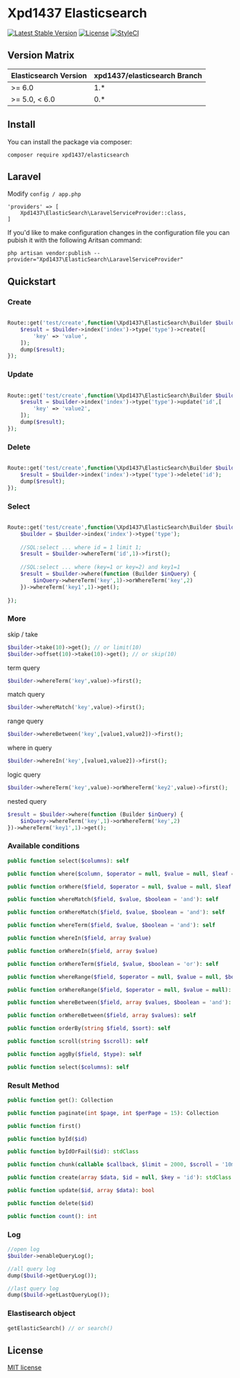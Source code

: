 # Xpd1437 Elasticsearch


[![Latest Stable Version](https://poser.pugx.org/xpd1437/elasticsearch/v/stable)](https://packagist.org/packages/xpd1437/elasticsearch)
[![License](https://poser.pugx.org/xpd1437/elasticsearch/license)](https://packagist.org/packages/xpd1437/elasticsearch)
[![StyleCI](https://github.styleci.io/repos/100927763/shield?branch=master)](https://github.styleci.io/repos/100927763)

## Version Matrix

| Elasticsearch Version | xpd1437/elasticsearch Branch |
| --------------------- | ------------------------ |
| >= 6.0                | 1.*                      |
| >= 5.0, < 6.0         | 0.*                      |

## Install

You can install the package via composer:

```
composer require xpd1437/elasticsearch
```

## Laravel

Modify ``config / app.php``

```
'providers' => [
    Xpd1437\ElasticSearch\LaravelServiceProvider::class,
]

```

If you'd like to make configuration changes in the configuration file you can pubish it with the following Aritsan command:
```
php artisan vendor:publish --provider="Xpd1437\ElasticSearch\LaravelServiceProvider"
```



## Quickstart

### Create

```php

Route::get('test/create',function(\Xpd1437\ElasticSearch\Builder $builder){
    $result = $builder->index('index')->type('type')->create([
		'key' => 'value',
    ]);
    dump($result);
});

```

### Update

```php

Route::get('test/create',function(\Xpd1437\ElasticSearch\Builder $builder){
    $result = $builder->index('index')->type('type')->update('id',[
		'key' => 'value2',
    ]);
    dump($result);
});

```

### Delete

```php

Route::get('test/create',function(\Xpd1437\ElasticSearch\Builder $builder){
    $result = $builder->index('index')->type('type')->delete('id');
    dump($result);
});

```

### Select

```php

Route::get('test/create',function(\Xpd1437\ElasticSearch\Builder $builder){
    $builder = $builder->index('index')->type('type');
	
	//SQL:select ... where id = 1 limit 1;
	$result = $builder->whereTerm('id',1)->first();
	
	//SQL:select ... where (key=1 or key=2) and key1=1
	$result = $builder->where(function (Builder $inQuery) {
		$inQuery->whereTerm('key',1)->orWhereTerm('key',2)
	})->whereTerm('key1',1)->get();
	
});

```

### More

skip / take
```php
$builder->take(10)->get(); // or limit(10)
$builder->offset(10)->take(10)->get(); // or skip(10)
```

term query
```php
$builder->whereTerm('key',value)->first();
```

match query
```php
$builder->whereMatch('key',value)->first();
```

range query
```php
$builder->whereBetween('key',[value1,value2])->first();
```

where in query
```php
$builder->whereIn('key',[value1,value2])->first();
```

logic query
```php
$builder->whereTerm('key',value)->orWhereTerm('key2',value)->first();
```

nested query
```php
$result = $builder->where(function (Builder $inQuery) {
    $inQuery->whereTerm('key',1)->orWhereTerm('key',2)
})->whereTerm('key1',1)->get();
```

### Available conditions

```php
public function select($columns): self
```

```php
public function where($column, $operator = null, $value = null, $leaf = 'term', $boolean = 'and'): self
```


```php
public function orWhere($field, $operator = null, $value = null, $leaf = 'term'): self
```

```php
public function whereMatch($field, $value, $boolean = 'and'): self
```

```php
public function orWhereMatch($field, $value, $boolean = 'and'): self
```

```php
public function whereTerm($field, $value, $boolean = 'and'): self
```

```php
public function whereIn($field, array $value)
```

```php
public function orWhereIn($field, array $value)
```

```php
public function orWhereTerm($field, $value, $boolean = 'or'): self
```

```php
public function whereRange($field, $operator = null, $value = null, $boolean = 'and'): self
```

```php
public function orWhereRange($field, $operator = null, $value = null): self
```

```php
public function whereBetween($field, array $values, $boolean = 'and'): self
```

```php
public function orWhereBetween($field, array $values): self
```

```php
public function orderBy(string $field, $sort): self
```

```php
public function scroll(string $scroll): self
```

```php
public function aggBy($field, $type): self
```

```php
public function select($columns): self
```

### Result Method
```php
public function get(): Collection
```

```php
public function paginate(int $page, int $perPage = 15): Collection
```

```php
public function first()
```

```php
public function byId($id)
```

```php
public function byIdOrFail($id): stdClass
```

```php
public function chunk(callable $callback, $limit = 2000, $scroll = '10m')
```

```php
public function create(array $data, $id = null, $key = 'id'): stdClass
```

```php
public function update($id, array $data): bool
```

```php
public function delete($id)
```

```php
public function count(): int
```

### Log

```php
//open log
$builder->enableQueryLog();

//all query log
dump($build->getQueryLog());

//last query log
dump($build->getLastQueryLog());
```

### Elastisearch object

```php
getElasticSearch() // or search()
```




## License
[MIT license](https://opensource.org/licenses/MIT)
